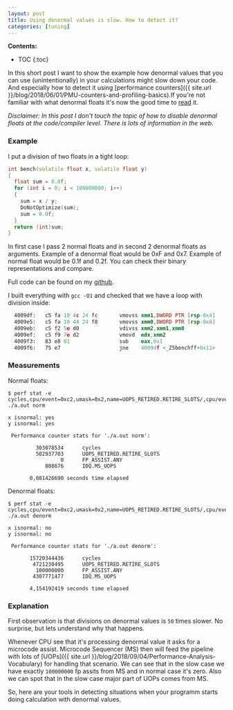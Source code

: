 ```yaml
---
layout: post
title: Using denormal values is slow. How to detect it?
categories: [tuning]
---
```


**Contents:**
* TOC
{:toc}

In this short post I want to show the example how denormal values that you can use (unintentionally) in your calculations might slow down your code. And especially how to detect it using [performance counters]({{ site.url }}/blog/2018/06/01/PMU-counters-and-profiling-basics).If you're not familiar with what denormal floats it's now the good time to [read](https://en.wikipedia.org/wiki/Denormal_number) it.

*Disclaimer: In this post I don't touch the topic of how to disable denormal floats at the code/compiler level. There is lots of information in the web.*

### Example

I put a division of two floats in a tight loop:

```cpp
int bench(volatile float x, volatile float y)
{
  float sum = 0.0f;
  for (int i = 0; i < 100000000; i++)
  {
    sum = x / y;
    DoNotOptimize(sum);
    sum = 0.0f;
  }
  return (int)sum;
}
```

In first case I pass 2 normal floats and in second 2 denormal floats as arguments. Example of a denormal float would be 0xF and 0x7. Example of normal float would be 0.1f and 0.2f. You can check their binary representations and compare. 

Full code can be found on my [github](https://github.com/dendibakh/dendibakh.github.io/tree/master/_posts/code/Denormals).

I built everything with `gcc -O1` and checked that we have a loop with division inside:
```asm
  4009df:	c5 fa 10 4c 24 fc    	vmovss xmm1,DWORD PTR [rsp-0x4]
  4009e5:	c5 fa 10 44 24 f8    	vmovss xmm0,DWORD PTR [rsp-0x8]
  4009eb:	c5 f2 5e d0          	vdivss xmm2,xmm1,xmm0
  4009ef:	c5 f9 7e d2          	vmovd  edx,xmm2
  4009f3:	83 e8 01             	sub    eax,0x1
  4009f6:	75 e7                	jne    4009df <_Z5benchff+0x11>
```

### Measurements

Normal floats:
```
$ perf stat -e cycles,cpu/event=0xc2,umask=0x2,name=UOPS_RETIRED.RETIRE_SLOTS/,cpu/event=0xca,umask=0x1e,cmask=0x1,name=FP_ASSIST.ANY/,cpu/event=0x79,umask=0x30,name=IDQ.MS_UOPS/ ./a.out norm

x isnormal: yes
y isnormal: yes

 Performance counter stats for './a.out norm':

         303078534      cycles                                                      
         502937703      UOPS_RETIRED.RETIRE_SLOTS                                   
                 0      FP_ASSIST.ANY                                               
            808676      IDQ.MS_UOPS                                                 

       0,081426690 seconds time elapsed
```

Denormal floats:
```
$ perf stat -e cycles,cpu/event=0xc2,umask=0x2,name=UOPS_RETIRED.RETIRE_SLOTS/,cpu/event=0xca,umask=0x1e,cmask=0x1,name=FP_ASSIST.ANY/,cpu/event=0x79,umask=0x30,name=IDQ.MS_UOPS/ ./a.out denorm

x isnormal: no
y isnormal: no

 Performance counter stats for './a.out denorm':

       15720344436      cycles                                                      
        4721230495      UOPS_RETIRED.RETIRE_SLOTS                                   
         100000000      FP_ASSIST.ANY                                               
        4307771477      IDQ.MS_UOPS                                                 

       4,154192419 seconds time elapsed
```

### Explanation

First observation is that divisions on denormal values is `50` times slower. No surprise, but lets understand why that happens.

Whenever CPU see that it's processing denormal value it asks for a microcode assist. Microcode Sequencer (MS) then will feed the pipeline with lots of [UOPs]({{ site.url }}/blog/2018/09/04/Performance-Analysis-Vocabulary) for handling that scenario. We can see that in the slow case we have exactly `100000000` fp assits from MS and in normal case it's zero. Also we can spot that in the slow case major part of UOPs comes from MS.

So, here are your tools in detecting situations when your programm starts doing calculation with denormal values.

